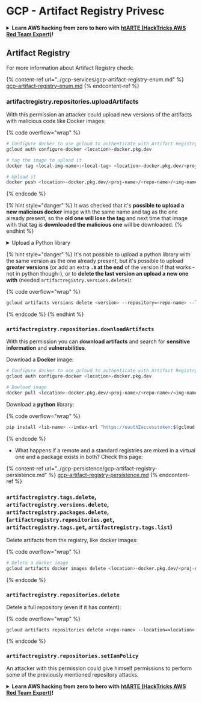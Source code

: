 # GCP - Artifact Registry Privesc

<details>

<summary><strong>Learn AWS hacking from zero to hero with</strong> <a href="https://training.hacktricks.xyz/courses/arte"><strong>htARTE (HackTricks AWS Red Team Expert)</strong></a><strong>!</strong></summary>

Other ways to support HackTricks:

* If you want to see your **company advertised in HackTricks** or **download HackTricks in PDF** Check the [**SUBSCRIPTION PLANS**](https://github.com/sponsors/carlospolop)!
* Get the [**official PEASS & HackTricks swag**](https://peass.creator-spring.com)
* Discover [**The PEASS Family**](https://opensea.io/collection/the-peass-family), our collection of exclusive [**NFTs**](https://opensea.io/collection/the-peass-family)
* **Join the** 💬 [**Discord group**](https://discord.gg/hRep4RUj7f) or the [**telegram group**](https://t.me/peass) or **follow** us on **Twitter** 🐦 [**@hacktricks_live**](https://twitter.com/hacktricks_live)**.**
* **Share your hacking tricks by submitting PRs to the** [**HackTricks**](https://github.com/carlospolop/hacktricks) and [**HackTricks Cloud**](https://github.com/carlospolop/hacktricks-cloud) github repos.

</details>

## Artifact Registry

For more information about Artifact Registry check:

{% content-ref url="../gcp-services/gcp-artifact-registry-enum.md" %}
[gcp-artifact-registry-enum.md](../gcp-services/gcp-artifact-registry-enum.md)
{% endcontent-ref %}

### artifactregistry.repositories.uploadArtifacts

With this permission an attacker could upload new versions of the artifacts with malicious code like Docker images:

{% code overflow="wrap" %}
```bash
# Configure docker to use gcloud to authenticate with Artifact Registry
gcloud auth configure-docker <location>-docker.pkg.dev

# tag the image to upload it
docker tag <local-img-name>:<local-tag> <location>-docker.pkg.dev/<proj-name>/<repo-name>/<img-name>:<tag>

# Upload it
docker push <location>-docker.pkg.dev/<proj-name>/<repo-name>/<img-name>:<tag>
```
{% endcode %}

{% hint style="danger" %}
It was checked that it's **possible to upload a new malicious docker** image with the same name and tag as the one already present, so the **old one will lose the tag** and next time that image with that tag is **downloaded the malicious one** will be downloaded.
{% endhint %}

<details>

<summary>Upload a Python library</summary>

**Start by creating the library to upload** (if you can download the latest version from the registry you can avoid this step):

1.  **Set up your project structure**:

    * Create a new directory for your library, e.g., `hello_world_library`.
    * Inside this directory, create another directory with your package name, e.g., `hello_world`.
    * Inside your package directory, create an `__init__.py` file. This file can be empty or can contain initializations for your package.

    ```bash
    mkdir hello_world_library
    cd hello_world_library
    mkdir hello_world
    touch hello_world/__init__.py
    ```
2.  **Write your library code**:

    * Inside the `hello_world` directory, create a new Python file for your module, e.g., `greet.py`.
    * Write your "Hello, World!" function:

    ```python
    # hello_world/greet.py
    def say_hello():
        return "Hello, World!"
    ```
3.  **Create a `setup.py` file**:

    * In the root of your `hello_world_library` directory, create a `setup.py` file.
    * This file contains metadata about your library and tells Python how to install it.

    ```python
    # setup.py
    from setuptools import setup, find_packages

    setup(
        name='hello_world',
        version='0.1',
        packages=find_packages(),
        install_requires=[
            # Any dependencies your library needs
        ],
    )
    ```



**Now, lets upload the library:**

1.  **Build your package**:

    * From the root of your `hello_world_library` directory, run:

    ```sh
    python3 setup.py sdist bdist_wheel
    ```
2.  **Configure authentication for twine** (used to upload your package):

    * Ensure you have `twine` installed (`pip install twine`).
    * Use `gcloud` to configure credentials:

    {% code overflow="wrap" %}
    ```sh
    twine upload --username 'oauth2accesstoken' --password "$(gcloud auth print-access-token)" --repository-url https://<location>-python.pkg.dev/<project-id>/<repo-name>/ dist/*
    ```
    {% endcode %}

<!---->

3. **Clean the build**

```bash
rm -rf dist build hello_world.egg-info
```

</details>

{% hint style="danger" %}
It's not possible to upload a python library with the same version as the one already present, but it's possible to upload **greater versions** (or add an extra **`.0` at the end** of the version if that works -not in python though-), or to **delete the last version an upload a new one with** (needed `artifactregistry.versions.delete)`**:**

{% code overflow="wrap" %}
```sh
gcloud artifacts versions delete <version> --repository=<repo-name> --location=<location> --package=<lib-name>
```
{% endcode %}
{% endhint %}

### `artifactregistry.repositories.downloadArtifacts`

With this permission you can **download artifacts** and search for **sensitive information** and **vulnerabilities**.

Download a **Docker** image:

```sh
# Configure docker to use gcloud to authenticate with Artifact Registry
gcloud auth configure-docker <location>-docker.pkg.dev

# Dowload image
docker pull <location>-docker.pkg.dev/<proj-name>/<repo-name>/<img-name>:<tag>
```

Download a **python** library:

{% code overflow="wrap" %}
```bash
pip install <lib-name> --index-url "https://oauth2accesstoken:$(gcloud auth print-access-token)@<location>-python.pkg.dev/<project-id>/<repo-name>/simple/" --trusted-host <location>-python.pkg.dev --no-cache-dir
```
{% endcode %}

* What happens if a remote and a standard registries are mixed in a virtual one and a package exists in both? Check this page:

{% content-ref url="../gcp-persistence/gcp-artifact-registry-persistence.md" %}
[gcp-artifact-registry-persistence.md](../gcp-persistence/gcp-artifact-registry-persistence.md)
{% endcontent-ref %}

### `artifactregistry.tags.delete`, `artifactregistry.versions.delete`, `artifactregistry.packages.delete`, (`artifactregistry.repositories.get`, `artifactregistry.tags.get`, `artifactregistry.tags.list`)

Delete artifacts from the registry, like docker images:

{% code overflow="wrap" %}
```bash
# Delete a docker image
gcloud artifacts docker images delete <location>-docker.pkg.dev/<proj-name>/<repo-name>/<img-name>:<tag>
```
{% endcode %}

### `artifactregistry.repositories.delete`

Detele a full repository (even if it has content):

{% code overflow="wrap" %}
```
gcloud artifacts repositories delete <repo-name> --location=<location>
```
{% endcode %}

### `artifactregistry.repositories.setIamPolicy`

An attacker with this permission could give himself permissions to perform some of the previously mentioned repository attacks.

<details>

<summary><strong>Learn AWS hacking from zero to hero with</strong> <a href="https://training.hacktricks.xyz/courses/arte"><strong>htARTE (HackTricks AWS Red Team Expert)</strong></a><strong>!</strong></summary>

Other ways to support HackTricks:

* If you want to see your **company advertised in HackTricks** or **download HackTricks in PDF** Check the [**SUBSCRIPTION PLANS**](https://github.com/sponsors/carlospolop)!
* Get the [**official PEASS & HackTricks swag**](https://peass.creator-spring.com)
* Discover [**The PEASS Family**](https://opensea.io/collection/the-peass-family), our collection of exclusive [**NFTs**](https://opensea.io/collection/the-peass-family)
* **Join the** 💬 [**Discord group**](https://discord.gg/hRep4RUj7f) or the [**telegram group**](https://t.me/peass) or **follow** us on **Twitter** 🐦 [**@hacktricks_live**](https://twitter.com/hacktricks_live)**.**
* **Share your hacking tricks by submitting PRs to the** [**HackTricks**](https://github.com/carlospolop/hacktricks) and [**HackTricks Cloud**](https://github.com/carlospolop/hacktricks-cloud) github repos.

</details>
